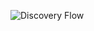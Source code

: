 ![Discovery Flow](https://www.websequencediagrams.com/cgi-bin/cdraw?lz=dGl0bGUgUmVkaXMgRGlzY292ZXJ5IEZsb3cKClphYmJpeCBTZXJ2ZXJzLT4ACQdBZ2VudDogcmVkaXMuZAAsCFtQYXNzd29yZHMgQXJyYXldADcIACoFLT4AIA8uc2gAMhEuc2gKCgAWEi0-AIEaBTogR2V0TGlzdACBKAVJbnN0YW5jZXMoKQpsb29wIHZpYSBsaXN0IG9mIGkAFQgALx8APQhOYW1lcyg8AIEzDz4pAHEcAHwFY2UAgisJKAAJJXVtcFN0YXRSZXBvcnQoKQplbmQKAIJ4BQCCCxYAgnwGSnNvbgBcDAoK&s=modern-blue)
